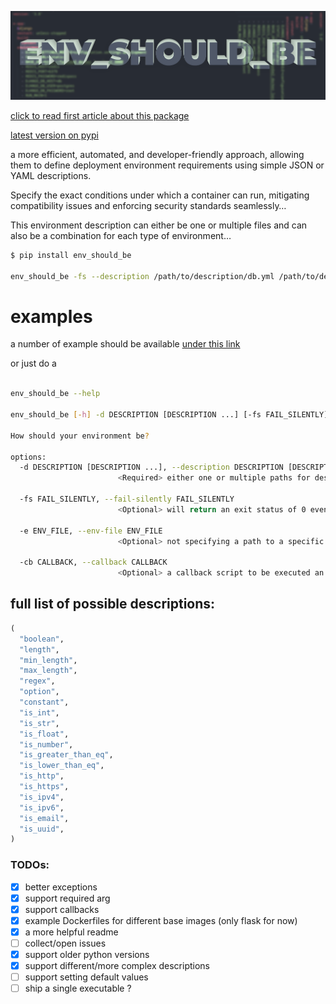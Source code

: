 ![cover](https://raw.githubusercontent.com/wassef911/env_should_be/master/cover.png)

[click to read first article about this package](https://dev.to/wassef911/ship-slightly-better-microservices-4i1m)

[latest version on pypi](https://pypi.org/project/env-should-be/)

a more efficient, automated, and developer-friendly approach, allowing them to define deployment environment requirements using simple JSON or YAML descriptions.

Specify the exact conditions under which a container can run, mitigating compatibility issues and enforcing security standards seamlessly…

This environment description can either be one or multiple files and can also be a combination for each type of environment…

```sh
$ pip install env_should_be

env_should_be -fs --description /path/to/description/db.yml /path/to/description/app.json --env-file /path/to/.env --callback ./notify_admin.bash
```

# examples

a number of example should be available [under this link](https://github.com/wassef911/env_should_be/tree/master/examples)

or just do a

```sh

env_should_be --help

env_should_be [-h] -d DESCRIPTION [DESCRIPTION ...] [-fs FAIL_SILENTLY] [-e ENV_FILE] [-cb CALLBACK]

How should your environment be?

options:
  -d DESCRIPTION [DESCRIPTION ...], --description DESCRIPTION [DESCRIPTION ...]
                        <Required> either one or multiple paths for description files. (json/yml)

  -fs FAIL_SILENTLY, --fail-silently FAIL_SILENTLY
                        <Optional> will return an exit status of 0 even if the description(s) fail to match the current env (still triggers the callback).

  -e ENV_FILE, --env-file ENV_FILE
                        <Optional> not specifying a path to a specific env file to validate description(s) against, environment variables in the current shell will be loaded instead.

  -cb CALLBACK, --callback CALLBACK
                        <Optional> a callback script to be executed an environment fails to match the a description. (still triggered on fail-silently)
```

## full list of possible descriptions:

```py
(
  "boolean",
  "length",
  "min_length",
  "max_length",
  "regex",
  "option",
  "constant",
  "is_int",
  "is_str",
  "is_float",
  "is_number",
  "is_greater_than_eq",
  "is_lower_than_eq",
  "is_http",
  "is_https",
  "is_ipv4",
  "is_ipv6",
  "is_email",
  "is_uuid",
)
```

### TODOs:

- [x] better exceptions
- [x] support required arg
- [x] support callbacks
- [x] example Dockerfiles for different base images (only flask for now)
- [x] a more helpful readme
- [ ] collect/open issues
- [x] support older python versions
- [x] support different/more complex descriptions
- [ ] support setting default values
- [ ] ship a single executable ?
